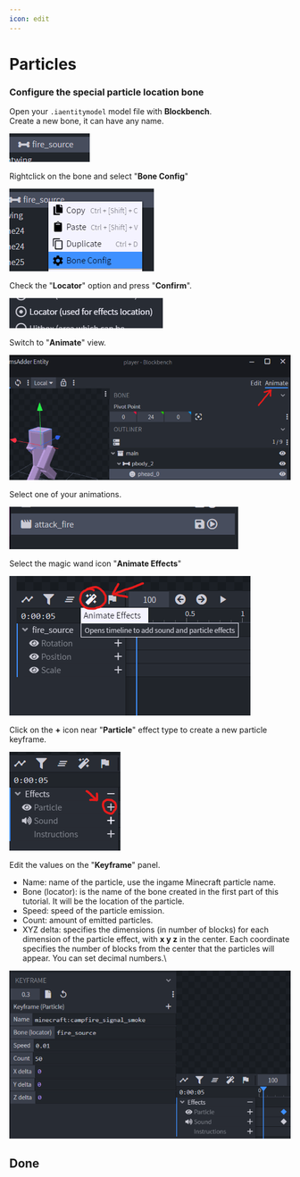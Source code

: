 ```yaml
---
icon: edit
---
```


# Particles

### Configure the special particle location bone

Open your `.iaentitymodel` model file with **Blockbench**.\
Create a new bone, it can have any name.

![](<assets/images/image (106).png>)

Rightclick on the bone and select "**Bone Config**"

![](<assets/images/image (88).png>)

Check the "**Locator**" option and press "**Confirm**".

![](<assets/images/image (70).png>)

Switch to "**Animate**" view.

![](<assets/images/image (173).png>)

Select one of your animations.

![](<assets/images/image (120).png>)

Select the magic wand icon "**Animate Effects**"

![](<assets/images/image (195).png>)

Click on the **+** icon near "**Particle**" effect type to create a new particle keyframe.

![](<assets/images/image (194).png>)

Edit the values on the "**Keyframe**" panel.

* Name: name of the particle, use the ingame Minecraft particle name.
* Bone (locator): is the name of the bone created in the first part of this tutorial. It will be the location of the particle.
* Speed: speed of the particle emission.
* Count: amount of emitted particles.
* XYZ delta: specifies the dimensions (in number of blocks) for each dimension of the particle effect, with **x y z** in the center. Each coordinate specifies the number of blocks from the center that the particles will appear. You can set decimal numbers.\


![](<assets/images/image (74).png>)

## Done